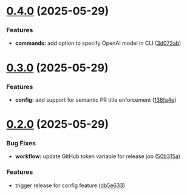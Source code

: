 # [0.4.0](https://github.com/MarkRabey/git-chimp/compare/v0.3.0...v0.4.0) (2025-05-29)


### Features

* **commands:** add option to specify OpenAI model in CLI ([3d072ab](https://github.com/MarkRabey/git-chimp/commit/3d072ab020709577483cefe64f16a44c29fb2ac0))

# [0.3.0](https://github.com/MarkRabey/git-chimp/compare/v0.2.0...v0.3.0) (2025-05-29)


### Features

* **config:** add support for semantic PR title enforcement ([136fa4e](https://github.com/MarkRabey/git-chimp/commit/136fa4e67a4b8d6dd737c98df06629373e4f6a56))

# [0.2.0](https://github.com/MarkRabey/git-chimp/compare/v0.1.0...v0.2.0) (2025-05-29)


### Bug Fixes

* **workflow:** update GitHub token variable for release job ([50b315a](https://github.com/MarkRabey/git-chimp/commit/50b315ac638bb170fd1c6b077f8ac6eb621247a5))


### Features

* trigger release for config feature ([db5e633](https://github.com/MarkRabey/git-chimp/commit/db5e6335c590e4a292b8f6bec1fd6d259c168c8d))
